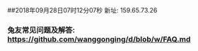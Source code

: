 ##2018年09月28日07时12分07秒 新址: 159.65.73.26
### 兔友常见问题及解答: https://github.com/wanggonging/d/blob/w/FAQ.md
